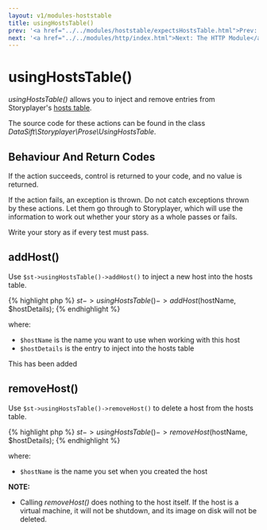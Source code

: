 ```yaml
---
layout: v1/modules-hoststable
title: usingHostsTable()
prev: '<a href="../../modules/hoststable/expectsHostsTable.html">Prev: expectsHostsTable()</a>'
next: '<a href="../../modules/http/index.html">Next: The HTTP Module</a>'
---
```


# usingHostsTable()

_usingHostsTable()_ allows you to inject and remove entries from Storyplayer's [hosts table](how-hosts-are-remembered.html).

The source code for these actions can be found in the class _DataSift\Storyplayer\Prose\UsingHostsTable_.

## Behaviour And Return Codes

If the action succeeds, control is returned to your code, and no value is returned.

If the action fails, an exception is thrown. Do not catch exceptions thrown by these actions. Let them go through to Storyplayer, which will use the information to work out whether your story as a whole passes or fails.

Write your story as if every test must pass.

## addHost()

Use `$st->usingHostsTable()->addHost()` to inject a new host into the hosts table.

{% highlight php %}
$st->usingHostsTable()->addHost($hostName, $hostDetails);
{% endhighlight %}

where:

* `$hostName` is the name you want to use when working with this host
* `$hostDetails` is the entry to inject into the hosts table

This has been added

## removeHost()

Use `$st->usingHostsTable()->removeHost()` to delete a host from the hosts table.

{% highlight php %}
$st->usingHostsTable()->removeHost($hostName, $hostDetails);
{% endhighlight %}

where:

* `$hostName` is the name you set when you created the host

__NOTE:__

* Calling _removeHost()_ does nothing to the host itself.  If the host is a virtual machine, it will not be shutdown, and its image on disk will not be deleted.
